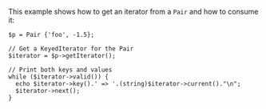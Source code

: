 This example shows how to get an iterator from a `Pair` and how to consume it:

```basic-usage.hack
$p = Pair {'foo', -1.5};

// Get a KeyedIterator for the Pair
$iterator = $p->getIterator();

// Print both keys and values
while ($iterator->valid()) {
  echo $iterator->key().' => '.(string)$iterator->current()."\n";
  $iterator->next();
}
```
